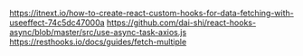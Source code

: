 https://itnext.io/how-to-create-react-custom-hooks-for-data-fetching-with-useeffect-74c5dc47000a
https://github.com/dai-shi/react-hooks-async/blob/master/src/use-async-task-axios.js
https://resthooks.io/docs/guides/fetch-multiple
